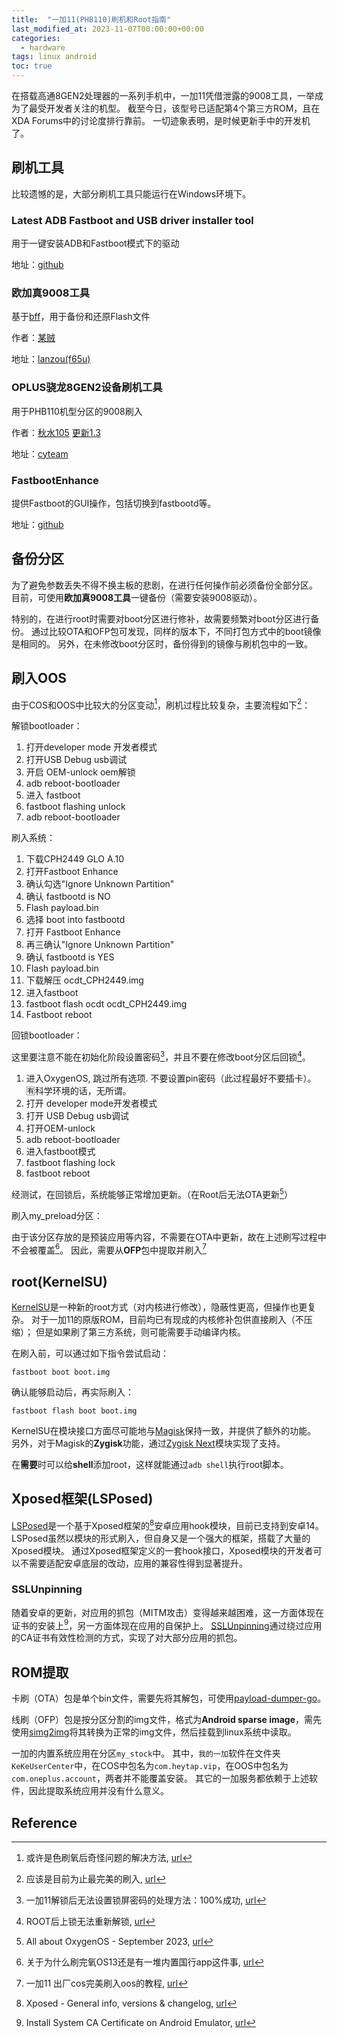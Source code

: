 ```yaml
---
title:  "一加11(PHB110)刷机和Root指南"
last_modified_at: 2023-11-07T00:00:00+00:00
categories:
  - hardware
tags: linux android
toc: true
---
```


在搭载高通8GEN2处理器的一系列手机中，一加11凭借泄露的9008工具，一举成为了最受开发者关注的机型。
截至今日，该型号已适配第4个第三方ROM，且在XDA Forums中的讨论度排行靠前。
一切迹象表明，是时候更新手中的开发机了。

## 刷机工具

比较遗憾的是，大部分刷机工具只能运行在Windows环境下。

### Latest ADB Fastboot and USB driver installer tool

用于一键安装ADB和Fastboot模式下的驱动

地址：[github](https://github.com/fawazahmed0/Latest-adb-fastboot-installer-for-windows)

### 欧加真9008工具

基于[bff](https://gitee.com/mouzei/bff)，用于备份和还原Flash文件

作者：[某贼](https://www.coolapk.com/feed/49808862?shareKey=Nzk3ZjNmN2I2NWNjNjUzZDI0MjQ~)

地址：[lanzou(f65u)](https://syxz.lanzoub.com/b01fiq7sb)

### OPLUS骁龙8GEN2设备刷机工具

用于PHB110机型分区的9008刷入

作者：[秋水105](https://www.coolapk.com/feed/48761687?shareKey=ZDQwMDk0Zjc3NTNhNjUzZDI2ZjI~)
[更新1.3](https://www.coolapk.com/feed/50377218?shareKey=YWMyNmJkYTFkODdhNjUzZDIyNzA~)

地址：[cyteam](https://pan.cyteam.cn/s/5rXib)

### FastbootEnhance

提供Fastboot的GUI操作，包括切换到fastbootd等。

地址：[github](https://github.com/libxzr/FastbootEnhance)

## 备份分区

为了避免参数丢失不得不换主板的悲剧，在进行任何操作前必须备份全部分区。
目前，可使用**欧加真9008工具**一键备份（需要安装9008驱动）。

特别的，在进行root时需要对boot分区进行修补，故需要频繁对boot分区进行备份。
通过比较OTA和OFP包可发现，同样的版本下，不同打包方式中的boot镜像是相同的。
另外，在未修改boot分区时，备份得到的镜像与刷机包中的一致。

## 刷入OOS

由于COS和OOS中比较大的分区变动[^JimmyTian1]，刷机过程比较复杂，主要流程如下[^jarodlau1]：

解锁bootloader：

1. 打开developer mode 开发者模式
2. 打开USB Debug usb调试
3. 开启 OEM-unlock oem解锁
4. adb reboot-bootloader
5. 进入 fastboot
6. fastboot flashing unlock
7. adb reboot-bootloader

刷入系统：

1. 下载CPH2449 GLO A.10
2. 打开Fastboot Enhance
3. 确认勾选"Ignore Unknown Partition"
4. 确认 fastbootd is NO
5. Flash payload.bin
6. 选择 boot into fastbootd
7. 打开 Fastboot Enhance
8. 再三确认"Ignore Unknown Partition"
9. 确认 fastbootd is YES
10. Flash payload.bin
11. 下载解压 ocdt_CPH2449.img
12. 进入fastboot
13. fastboot flash ocdt ocdt_CPH2449.img
14. Fastboot reboot

回锁bootloader：

这里要注意不能在初始化阶段设置密码[^daxiaamu1]，并且不要在修改boot分区后回锁[^daxiaamu2]。

1. 进入OxygenOS, 跳过所有选项. 不要设置pin密码（此过程最好不要插卡）。 🈶科学环境的话，无所谓。
2. 打开 developer mode开发者模式
3. 打开 USB Debug usb调试
4. 打开OEM-unlock
5. adb reboot-bootloader
6. 进入fastboot模式
7. fastboot flashing lock
8. fastboot reboot

经测试，在回锁后，系统能够正常增加更新。（在Root后无法OTA更新[^community1]）

刷入my_preload分区：

由于该分区存放的是预装应用等内容，不需要在OTA中更新，故在上述刷写过程中不会被覆盖[^c540690p1]。
因此，需要从**OFP**包中提取并刷入[^jarodlau2]

## root(KernelSU)

[KernelSU](https://github.com/tiann/KernelSU)是一种新的root方式（对内核进行修改），隐蔽性更高，但操作也更复杂。
对于一加11的原版ROM，目前均已有现成的内核修补包供直接刷入（不压缩）；
但是如果刷了第三方系统，则可能需要手动编译内核。

在刷入前，可以通过如下指令尝试启动：

```shell
fastboot boot boot.img
```

确认能够启动后，再实际刷入：

```shell
fastboot flash boot boot.img
```

KernelSU在模块接口方面尽可能地与[Magisk](https://github.com/topjohnwu/Magisk)保持一致，并提供了额外的功能。
另外，对于Magisk的**Zygisk**功能，通过[Zygisk Next](https://github.com/Dr-TSNG/ZygiskNext)模块实现了支持。

在**需要**时可以给**shell**添加root，这样就能通过`adb shell`执行root脚本。

## Xposed框架(LSPosed)

[LSPosed](https://github.com/LSPosed/LSPosed.github.io)是一个基于Xposed框架的[^xposed]安卓应用hook模块，目前已支持到安卓14。
LSPosed虽然以模块的形式刷入，但自身又是一个强大的框架，搭载了大量的Xposed模块。
通过Xposed框架定义的一套hook接口，Xposed模块的开发者可以不需要适配安卓底层的改动，应用的兼容性得到显著提升。

### SSLUnpinning

随着安卓的更新，对应用的抓包（MITM攻击）变得越来越困难，这一方面体现在证书的安装上[^mitmproxy1]，另一方面体现在应用的自保护上。
[SSLUnpinning](https://github.com/Xposed-Modules-Repo/io.github.tehcneko.sslunpinning)通过绕过应用的CA证书有效性检测的方式，实现了对大部分应用的抓包。

## ROM提取

卡刷（OTA）包是单个bin文件，需要先将其解包，可使用[payload-dumper-go](https://github.com/ssut/payload-dumper-go)。

线刷（OFP）包是按分区分割的img文件，格式为**Android sparse image**，需先使用[simg2img](https://github.com/anestisb/android-simg2img)将其转换为正常的img文件，然后挂载到linux系统中读取。

一加的内置系统应用在分区`my_stock`中。
其中，`我的一加`软件在文件夹`KeKeUserCenter`中，在COS中包名为`com.heytap.vip`，在OOS中包名为`com.oneplus.account`，两者并不能覆盖安装。
其它的一加服务都依赖于上述软件，因此提取系统应用并没有什么意义。

## Reference

[^JimmyTian1]: 或许是色刷氧后奇怪问题的解决方法, [url](https://www.coolapk.com/feed/45800982?shareKey=MGZkZjgxZjQ3NjVhNjUzZDI4ZmE~)

[^jarodlau1]: 应该是目前为止最完美的刷入, [url](https://www.coolapk.com/feed/47110139?shareKey=ZjdjNWE0ODNmZTRhNjUzZDI4ZDI~)

[^daxiaamu1]: 一加11解锁后无法设置锁屏密码的处理方法：100%成功, [url](https://www.daxiaamu.com/7601)

[^daxiaamu2]: ROOT后上锁无法重新解锁, [url](https://www.daxiaamu.com/7694)

[^c540690p1]: 关于为什么刷完氧OS13还是有一堆内置国行app这件事, [url](https://www.coolapk.com/feed/43883313?shareKey=ZWY5ZTBmZWUxMmFlNjUzZDJjOTE~)

[^jarodlau2]: 一加11 出厂cos完美刷入oos的教程, [url](https://www.coolapk.com/feed/43732413?shareKey=YTY4ZjExMTRjZjA2NjUzZDJkYjk~)

[^community1]: All about OxygenOS - September 2023, [url](https://community.oneplus.com/thread/1428579350231384065)

[^xposed]: Xposed - General info, versions & changelog, [url](https://xdaforums.com/t/xposed-general-info-versions-changelog.2714053/)

[^mitmproxy1]: Install System CA Certificate on Android Emulator, [url](https://docs.mitmproxy.org/stable/howto-install-system-trusted-ca-android/)
